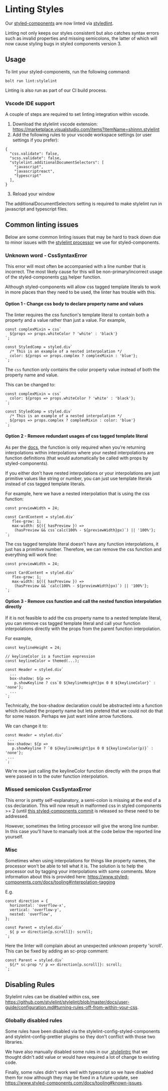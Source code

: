 # Linting Styles

Our [styled-components](https://www.styled-components.com) are now linted via [styledlint](https://stylelint.io/).

Linting not only keeps our styles consistent but also catches syntax errors such as invalid properties and missing semicolons, the latter of which will now cause styling bugs in styled components version 3.

## Usage

To lint your styled-components, run the following command:

```
bolt run lint:stylelint
```

Linting is also run as part of our CI build process.

### Vscode IDE support

A couple of steps are required to set linting integration within vscode.

1. Download the stylelint vscode extension: https://marketplace.visualstudio.com/items?itemName=shinnn.stylelint
2. Add the following rules to your vscode workspace settings (or user settings if you prefer):
```
{
  "css.validate": false,
  "scss.validate": false,
  "stylelint.additionalDocumentSelectors": [
    "javascript",
    "javascriptreact",
    "typescript"
  ],
}
```
3. Reload your window

The additionalDocumentSelectors setting is required to make stylelint run in javascript and typescript files.

## Common linting issues

Below are some common linting issues that may be hard to track down due to minor issues with the [stylelint processor](https://github.com/styled-components/stylelint-processor-styled-components) we use for styled-components.

### Unknown word - CssSyntaxError

This error will most often be accompanied with a line number that is incorrect. The most likely cause for this will be non-primary/incorrect usage of the styled-components [css](https://www.styled-components.com/docs/api#css) helper function. 

Although styled-components will allow css tagged template literals to work in more places than they need to be used, the linter has trouble with this.

#### Option 1 - Change css body to declare property name and values
The linter requires the css function's template literal to contain both a property and a value rather than just a value.
For example,

```
const complexMixin = css`
  ${props => props.whiteColor ? 'white' : 'black'}
`;

const StyledComp = styled.div`
  /* This is an example of a nested interpolation */
  color: ${props => props.complex ? complexMixin : 'blue'};
`;
```

The `css` function only contains the color property value instead of both the property name and value.

This can be changed to:

```
const complexMixin = css`
  color: ${props => props.whiteColor ? 'white' : 'black'};
`;

const StyledComp = styled.div`
  /* This is an example of a nested interpolation */
  ${props => props.complex ? complexMixin : color: 'blue'}
`;
```

#### Option 2 - Remove redundant usages of css tagged template literal

As per the [docs](https://www.styled-components.com/docs/api#css), the function is only required when you're returning interpolations within interpolations where your nested interpolations are function definitions (that would automatically be called with props by styled-components).

If you either don't have nested interpolations or your interpolations are just primitive values like string or number, you can just use template literals instead of css tagged template literals.

For example, here we have a nested interpolation that is using the css function:

```
const previewWidth = 24;

const CardContent = styled.div`
   flex-grow: 1;
   max-width: ${({ hasPreview }) =>
    (hasPreview && css`calc(100% - ${previewWidth}px)`) || '100%'};
`;
```

The css tagged template literal doesn't have any function interpolations, it just has a primitive number.
Therefore, we can remove the css function and everything will work fine:

```
const previewWidth = 24;

const CardContent = styled.div`
   flex-grow: 1;
   max-width: ${({ hasPreview }) =>
    (hasPreview && `calc(100% - ${previewWidth}px)`) || '100%'};
`;
```

#### Option 3 - Remove css function and call the nested function interpolation directly

If it is not feasible to add the css property name to a nested template literal, you can remove css tagged template literal and call your function interpolations directly with the props from the parent function interpolation.

For example,

```
const keylineHeight = 24;

// keylineColor is a function expression
const keylineColor = themed(...);

const Header = styled.div`
  ...
  box-shadow: ${p =>
    p.showKeyline ? css`0 ${keylineHeight}px 0 0 ${keylineColor}` : 'none'};
  ...
`;
 ```

 Technically, the box-shadow declaration could be abstracted into a function which included the property name but lets pretend that we could not do that for some reason. Perhaps we just want inline arrow functions.

 We can change it to:

 ```
const Header = styled.div`
  ...
  box-shadow: ${p =>
    p.showKeyline ? `0 ${keylineHeight}px 0 0 ${keylineColor(p)}` : 'none'};
  ...
`;
 ```

 We're now just calling the keylineColor function directly with the props that were passed in to the outer function interpolation.


###  Missed semicolon CssSyntaxError

This error is pretty self-explanatory, a semi-colon is missing at the end of a css declaration. This will now result in malformed css in styled components >= 2 (until [this styled-components commit](https://github.com/styled-components/styled-components/commit/0fb244f9ac41505801ad817d89794ade355201af) is released so these need to be addressed.

However, sometimes the linting processor will give the wrong line number. In this case you'll have to manually look at the code below the reported line yourself.

### Misc

Sometimes when using interpolations for things like property names, the processor won't be able to tell what it is. The solution is to help the processor out by tagging your interpolations with some comments. More information about this is provided here: https://www.styled-components.com/docs/tooling#interpolation-tagging

E.g.

```
const direction = {
  horizontal: 'overflow-x',
  vertical: 'overflow-y',
  nested: 'overflow',
};

const Parent = styled.div`
  ${ p => direction[p.scroll]}: scroll;
`;
```

Here the linter will complain about an unexpected unknown property 'scroll'.
This can be fixed by adding an sc-prop comment:

```
const Parent = styled.div`
  ${/* sc-prop */ p => direction[p.scroll]}: scroll;
`;
```

## Disabling Rules

Stylelint rules can be disabled within css, see https://github.com/stylelint/stylelint/blob/master/docs/user-guide/configuration.md#turning-rules-off-from-within-your-css.

### Globally disabled rules

Some rules have been disabled via the stylelint-config-styled-components and stylelint-config-prettier plugins so they don't conflict with those two libraries.

We have also manually disabled some rules in our [.stylelintrc](../../.stylelintrc) that we thought didn't add value or would have required a lot of change to existing code.

Finally, some rules didn't work well with typescript so we have disabled them for now although they may be fixed in a future update, see https://www.styled-components.com/docs/tooling#known-issues.

